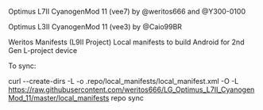 Optimus L7II CyanogenMod 11 (vee7) by @weritos666 and @Y300-0100

Optimus L3II CyanogenMod 11 (vee3) by @Caio99BR

Weritos Manifests (L9II Project)
Local manifests to build Android for 2nd Gen L-project device

To sync:

curl --create-dirs -L -o .repo/local_manifests/local_manifest.xml -O -L https://raw.githubusercontent.com/weritos666/LG_Optimus_L7II_CyanogenMod_11/master/local_manifests
repo sync
